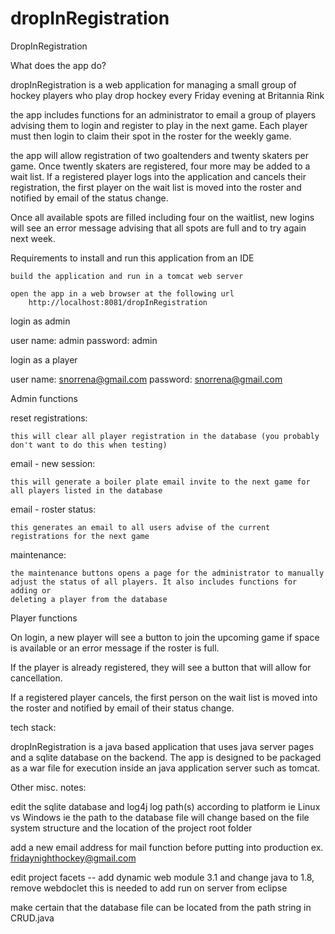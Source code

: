 # dropInRegistration
DropInRegistration

What does the app do?

dropInRegistration is a web application for managing a small group of hockey players who play drop hockey every Friday evening at Britannia Rink

the app includes functions for an administrator to email a group of players advising them to login and register to play in the next game. Each player must then login to claim their spot in the roster for the weekly game.

the app will allow registration of two goaltenders and twenty skaters per game. Once twently skaters are registered, four more may be added to a wait list. If a registered player logs into the application and cancels their registration, the first player on the wait list is moved into the roster and notified by email of the status change.

Once all available spots are filled including four on the waitlist, new logins will see an error message advising that all spots are full and to try again next week.

Requirements to install and run this application from an IDE

	build the application and run in a tomcat web server
	
	open the app in a web browser at the following url
		http://localhost:8081/dropInRegistration


login as admin

  user name: admin
  password: admin
  
login as a player

  user name: snorrena@gmail.com
  password: snorrena@gmail.com
  
  
 Admin functions
 
 reset registrations:
 
    this will clear all player registration in the database (you probably don't want to do this when testing)
    
 email - new session:
 
    this will generate a boiler plate email invite to the next game for all players listed in the database
    
 email - roster status:
 
    this generates an email to all users advise of the current registrations for the next game
    
 maintenance:
 
    the maintenance buttons opens a page for the administrator to manually adjust the status of all players. It also includes functions for adding or 
    deleting a player from the database
     
    
   Player functions
   
   On login, a new player will see a button to join the upcoming game if space is available or an error message if the roster is full.
   
   If the player is already registered, they will see a button that will allow for cancellation.
   
   If a registered player cancels, the first person on the wait list is moved into the roster and notified by email of their status change.
   
   tech stack:
   
   dropInRegistration is a java based application that uses java server pages and a sqlite database on the backend. The app
   is designed to be packaged as a war file for execution inside an java application server such as tomcat.
   
Other misc. notes:

edit the sqlite database and log4j log path(s) according to platform ie Linux vs Windows
ie the path to the database file will change based on the file system structure and the location
of the project root folder

add a new email address for mail function before putting into production
ex. fridaynighthockey@gmail.com

edit project facets -- add dynamic web module 3.1 and change java to 1.8, remove
webdoclet this is needed to add run on server from eclipse

make certain that the database file can be located from the path string in CRUD.java
